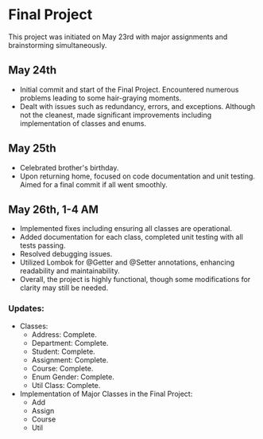 
<!DOCTYPE html>
<html lang="en">
<head>
  <meta charset="UTF-8">
  <meta name="viewport" content="width=device-width, initial-scale=1.0">
  <title>Final Project</title>
</head>
<body>
  <h1>Final Project</h1>
  <p>This project was initiated on May 23rd with major assignments and brainstorming simultaneously.</p>
  
  <h2>May 24th</h2>
  <ul>
    <li>Initial commit and start of the Final Project. Encountered numerous problems leading to some hair-graying moments.</li>
    <li>Dealt with issues such as redundancy, errors, and exceptions. Although not the cleanest, made significant improvements including implementation of classes and enums.</li>
  </ul>
  
  <h2>May 25th</h2>
  <ul>
    <li>Celebrated brother's birthday.</li>
    <li>Upon returning home, focused on code documentation and unit testing. Aimed for a final commit if all went smoothly.</li>
  </ul>
  
  <h2>May 26th, 1-4 AM</h2>
  <ul>
    <li>Implemented fixes including ensuring all classes are operational.</li>
    <li>Added documentation for each class, completed unit testing with all tests passing.</li>
    <li>Resolved debugging issues.</li>
    <li>Utilized Lombok for @Getter and @Setter annotations, enhancing readability and maintainability.</li>
    <li>Overall, the project is highly functional, though some modifications for clarity may still be needed.</li>
  </ul>
  
  <h3>Updates:</h3>
  <ul>
    <li>Classes:
      <ul>
        <li>Address: Complete.</li>
        <li>Department: Complete.</li>
        <li>Student: Complete.</li>
        <li>Assignment: Complete.</li>
        <li>Course: Complete.</li>
        <li>Enum Gender: Complete.</li>
        <li>Util Class: Complete.</li>
      </ul>
    </li>
    <li>Implementation of Major Classes in the Final Project:
      <ul>
        <li>Add</li>
        <li>Assign</li>
        <li>Course</li>
        <li>Util</li>
      </ul>
    </li>
  </ul>
</body>
</html>

